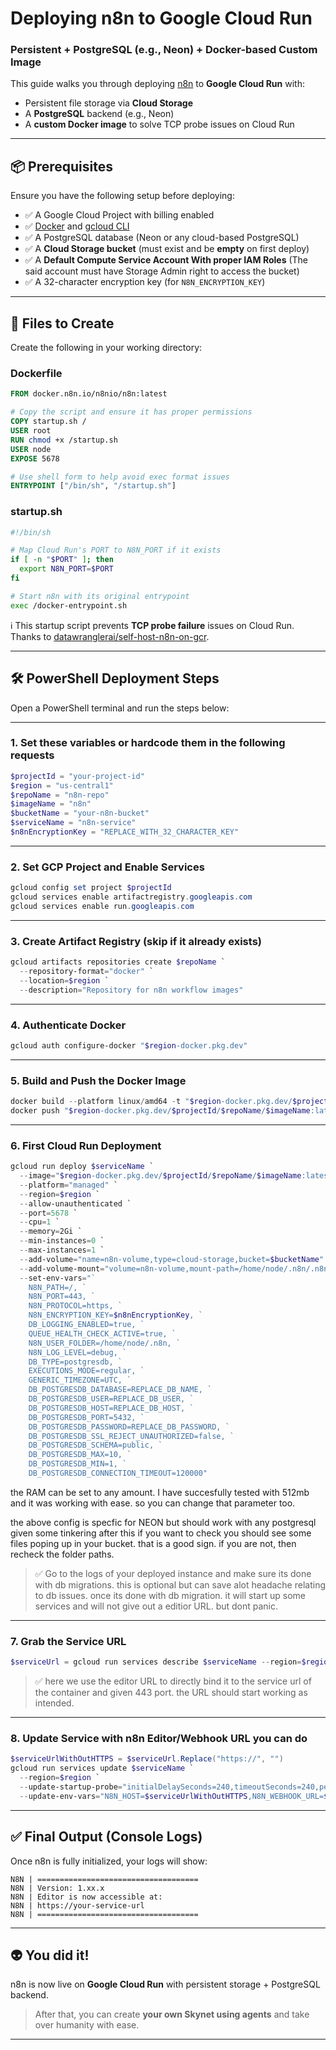 # Deploying n8n to Google Cloud Run  
### Persistent + PostgreSQL (e.g., Neon) + Docker-based Custom Image  

This guide walks you through deploying [n8n](https://n8n.io) to **Google Cloud Run** with:  
- Persistent file storage via **Cloud Storage**  
- A **PostgreSQL** backend (e.g., Neon)  
- A **custom Docker image** to solve TCP probe issues on Cloud Run  

---

## 📦 Prerequisites  

Ensure you have the following setup before deploying:

- ✅ A Google Cloud Project with billing enabled  
- ✅ [Docker](https://docs.docker.com/get-docker/) and [gcloud CLI](https://cloud.google.com/sdk/docs/install)  
- ✅ A PostgreSQL database (Neon or any cloud-based PostgreSQL)  
- ✅ A **Cloud Storage bucket** (must exist and be **empty** on first deploy)  
- ✅ A **Default Compute Service Account With proper IAM Roles** (The said account must have Storage Admin right to access the bucket) 
- ✅ A 32-character encryption key (for `N8N_ENCRYPTION_KEY`)  

---

## 📁 Files to Create  

Create the following in your working directory:

### Dockerfile  

```dockerfile
FROM docker.n8n.io/n8nio/n8n:latest

# Copy the script and ensure it has proper permissions
COPY startup.sh /
USER root
RUN chmod +x /startup.sh
USER node
EXPOSE 5678

# Use shell form to help avoid exec format issues
ENTRYPOINT ["/bin/sh", "/startup.sh"]
```

### startup.sh  

```bash
#!/bin/sh

# Map Cloud Run's PORT to N8N_PORT if it exists
if [ -n "$PORT" ]; then
  export N8N_PORT=$PORT
fi

# Start n8n with its original entrypoint
exec /docker-entrypoint.sh
```

ℹ️ This startup script prevents **TCP probe failure** issues on Cloud Run.  
Thanks to [datawranglerai/self-host-n8n-on-gcr](https://github.com/datawranglerai/self-host-n8n-on-gcr).

---

## 🛠️ PowerShell Deployment Steps  

Open a PowerShell terminal and run the steps below:

---

### 1. Set these variables or hardcode them in the following requests 

```powershell
$projectId = "your-project-id"
$region = "us-central1"
$repoName = "n8n-repo"
$imageName = "n8n"
$bucketName = "your-n8n-bucket"
$serviceName = "n8n-service"
$n8nEncryptionKey = "REPLACE_WITH_32_CHARACTER_KEY"
```

---

### 2. Set GCP Project and Enable Services  

```powershell
gcloud config set project $projectId
gcloud services enable artifactregistry.googleapis.com
gcloud services enable run.googleapis.com
```

---

### 3. Create Artifact Registry (skip if it already exists)  

```powershell
gcloud artifacts repositories create $repoName `
  --repository-format="docker" `
  --location=$region `
  --description="Repository for n8n workflow images"
```

---

### 4. Authenticate Docker  

```powershell
gcloud auth configure-docker "$region-docker.pkg.dev"
```

---

### 5. Build and Push the Docker Image  

```powershell
docker build --platform linux/amd64 -t "$region-docker.pkg.dev/$projectId/$repoName/$imageName:latest" .
docker push "$region-docker.pkg.dev/$projectId/$repoName/$imageName:latest"
```

---

### 6. First Cloud Run Deployment  

```powershell
gcloud run deploy $serviceName `
  --image="$region-docker.pkg.dev/$projectId/$repoName/$imageName:latest" `
  --platform="managed" `
  --region=$region `
  --allow-unauthenticated `
  --port=5678 `
  --cpu=1 `
  --memory=2Gi `
  --min-instances=0 `
  --max-instances=1 `
  --add-volume="name=n8n-volume,type=cloud-storage,bucket=$bucketName" `
  --add-volume-mount="volume=n8n-volume,mount-path=/home/node/.n8n/.n8n" `
  --set-env-vars="`
    N8N_PATH=/, `
    N8N_PORT=443, `
    N8N_PROTOCOL=https, `
    N8N_ENCRYPTION_KEY=$n8nEncryptionKey, `
    DB_LOGGING_ENABLED=true, `
    QUEUE_HEALTH_CHECK_ACTIVE=true, `
    N8N_USER_FOLDER=/home/node/.n8n, `
    N8N_LOG_LEVEL=debug, `
    DB_TYPE=postgresdb, `
    EXECUTIONS_MODE=regular, `
    GENERIC_TIMEZONE=UTC, `
    DB_POSTGRESDB_DATABASE=REPLACE_DB_NAME, `
    DB_POSTGRESDB_USER=REPLACE_DB_USER, `
    DB_POSTGRESDB_HOST=REPLACE_DB_HOST, `
    DB_POSTGRESDB_PORT=5432, `
    DB_POSTGRESDB_PASSWORD=REPLACE_DB_PASSWORD, `
    DB_POSTGRESDB_SSL_REJECT_UNAUTHORIZED=false, `
    DB_POSTGRESDB_SCHEMA=public, `
    DB_POSTGRESDB_MAX=10, `
    DB_POSTGRESDB_MIN=1, `
    DB_POSTGRESDB_CONNECTION_TIMEOUT=120000"
```
the RAM can be set to any amount. I have succesfully tested with 512mb and it was working with ease. so you can change that parameter too.

the above config is specfic for NEON but should work with any postgresql given some tinkering
after this if you want to check you should see some files poping up in your bucket. that is a good sign. if you are not, then recheck the folder paths.

> ✅ Go to the logs of your deployed instance and make sure its done with db migrations. this is optional but can save alot 
headache relating to db issues. once its done with db migration. it will start up some services and will not give out a editior URL. but dont panic.
---

### 7. Grab the Service URL  

```powershell
$serviceUrl = gcloud run services describe $serviceName --region=$region --format="value(status.url)"
```
> ✅ here we use the editor URL to directly bind it to the service url of the container and given 443 port. the URL should start working as intended.
---

### 8. Update Service with n8n Editor/Webhook URL you can do

```powershell
$serviceUrlWithOutHTTPS = $serviceUrl.Replace("https://", "")
gcloud run services update $serviceName `
  --region=$region `
  --update-startup-probe="initialDelaySeconds=240,timeoutSeconds=240,periodSeconds=240,failureThreshold=1,tcpSocket={port:5678}" `
  --update-env-vars="N8N_HOST=$serviceUrlWithOutHTTPS,N8N_WEBHOOK_URL=$serviceUrl,N8N_EDITOR_BASE_URL=$serviceUrl"
```

---

## ✅ Final Output (Console Logs)

Once n8n is fully initialized, your logs will show:

```text
N8N | ====================================
N8N | Version: 1.xx.x
N8N | Editor is now accessible at:
N8N | https://your-service-url
N8N | ====================================
```

---

## 👽 You did it!

n8n is now live on **Google Cloud Run** with persistent storage + PostgreSQL backend.

> After that, you can create **your own Skynet using agents** and take over humanity with ease.

---

